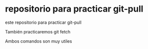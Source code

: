 # repositorio para practicar git-pull

este repositorio para practicar git-pull

También practicaremos git fetch

Ambos comandos son muy utiles

